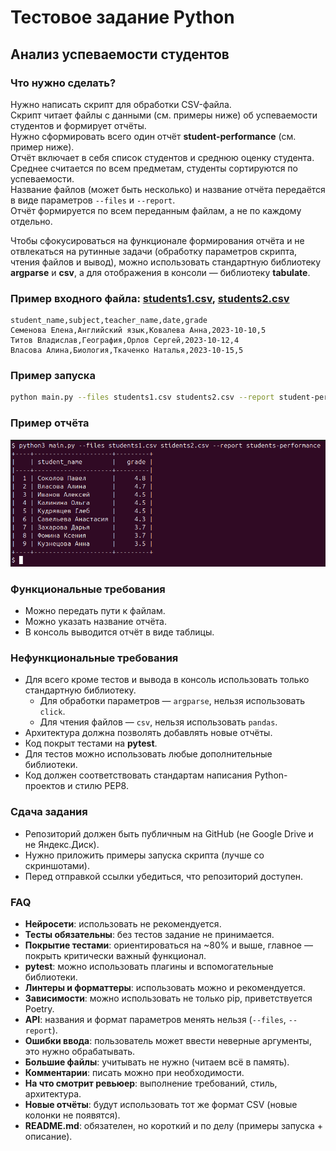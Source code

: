 # Тестовое задание Python
## Анализ успеваемости студентов

### Что нужно сделать?
Нужно написать скрипт для обработки CSV-файла.  
Скрипт читает файлы с данными (см. примеры ниже) об успеваемости студентов и формирует отчёты.  
Нужно сформировать всего один отчёт **student-performance** (см. пример ниже).  
Отчёт включает в себя список студентов и среднюю оценку студента.  
Среднее считается по всем предметам, студенты сортируются по успеваемости.  
Название файлов (может быть несколько) и название отчёта передаётся в виде параметров `--files` и `--report`.  
Отчёт формируется по всем переданным файлам, а не по каждому отдельно.  

Чтобы сфокусироваться на функционале формирования отчёта и не отвлекаться на рутинные задачи (обработку параметров скрипта, чтения файлов и вывод), можно использовать стандартную библиотеку **argparse** и **csv**, а для отображения в консоли — библиотеку **tabulate**.  

### Пример входного файла: [students1.csv](examples/students1.csv), [students2.csv](examples/students2.csv)
```
student_name,subject,teacher_name,date,grade
Семенова Елена,Английский язык,Ковалева Анна,2023-10-10,5
Титов Владислав,География,Орлов Сергей,2023-10-12,4
Власова Алина,Биология,Ткаченко Наталья,2023-10-15,5
```

### Пример запуска
```bash
python main.py --files students1.csv students2.csv --report student-performance
```

### Пример отчёта
![Пример отчёта](docs/example.png)

### Функциональные требования
- Можно передать пути к файлам.  
- Можно указать название отчёта.  
- В консоль выводится отчёт в виде таблицы.  

### Нефункциональные требования
- Для всего кроме тестов и вывода в консоль использовать только стандартную библиотеку.  
  - Для обработки параметров — `argparse`, нельзя использовать `click`.  
  - Для чтения файлов — `csv`, нельзя использовать `pandas`.  
- Архитектура должна позволять добавлять новые отчёты.  
- Код покрыт тестами на **pytest**.  
- Для тестов можно использовать любые дополнительные библиотеки.  
- Код должен соответствовать стандартам написания Python-проектов и стилю PEP8.  

### Сдача задания
- Репозиторий должен быть публичным на GitHub (не Google Drive и не Яндекс.Диск).  
- Нужно приложить примеры запуска скрипта (лучше со скриншотами).  
- Перед отправкой ссылки убедиться, что репозиторий доступен.  

### FAQ
- **Нейросети**: использовать не рекомендуется.  
- **Тесты обязательны**: без тестов задание не принимается.  
- **Покрытие тестами**: ориентироваться на ~80% и выше, главное — покрыть критически важный функционал.  
- **pytest**: можно использовать плагины и вспомогательные библиотеки.  
- **Линтеры и форматтеры**: использовать можно и рекомендуется.  
- **Зависимости**: можно использовать не только pip, приветствуется Poetry.  
- **API**: названия и формат параметров менять нельзя (`--files`, `--report`).  
- **Ошибки ввода**: пользователь может ввести неверные аргументы, это нужно обрабатывать.  
- **Большие файлы**: учитывать не нужно (читаем всё в память).  
- **Комментарии**: писать можно при необходимости.  
- **На что смотрит ревьюер**: выполнение требований, стиль, архитектура.  
- **Новые отчёты**: будут использовать тот же формат CSV (новые колонки не появятся).  
- **README.md**: обязателен, но короткий и по делу (примеры запуска + описание).  

